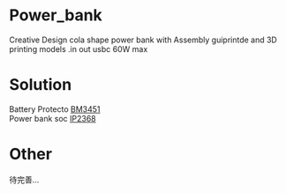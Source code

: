 # Power_bank
Creative Design cola shape power bank with Assembly guiprintde and 3D printing models .in out usbc 60W max
# Solution
   Battery Protecto   [BM3451](http://si-semic.com/upload/1460800283.pdf) \
   Power bank soc     [IP2368](https://datasheet.lcsc.com/szlcsc/BYD-BM3451UNDC-T28A_C94597.pdf)

# Other 
 待完善...
